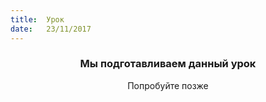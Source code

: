 ```yaml
---
title:  Урок
date:   23/11/2017
---
```


### <center>Мы подготавливаем данный урок</center>
<center>Попробуйте позже</center>
